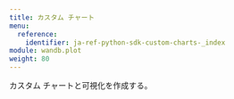 ```yaml
---
title: カスタム チャート
menu:
  reference:
    identifier: ja-ref-python-sdk-custom-charts-_index
module: wandb.plot
weight: 80
---
```


カスタム チャートと可視化を作成する。